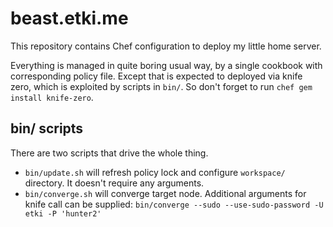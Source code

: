 # beast.etki.me

This repository contains Chef configuration to deploy my little home 
server.

Everything is managed in quite boring usual way, by a single cookbook
with corresponding policy file. Except that is expected to deployed via
knife zero, which is exploited by scripts in `bin/`. So don't forget to run
`chef gem install knife-zero`.

## bin/ scripts

There are two scripts that drive the whole thing.

- `bin/update.sh` will refresh policy lock and configure `workspace/` 
directory. It doesn't require any arguments.
- `bin/converge.sh` will converge target node. Additional arguments
for knife call can be supplied: `bin/converge --sudo --use-sudo-password -U etki -P 'hunter2'`
